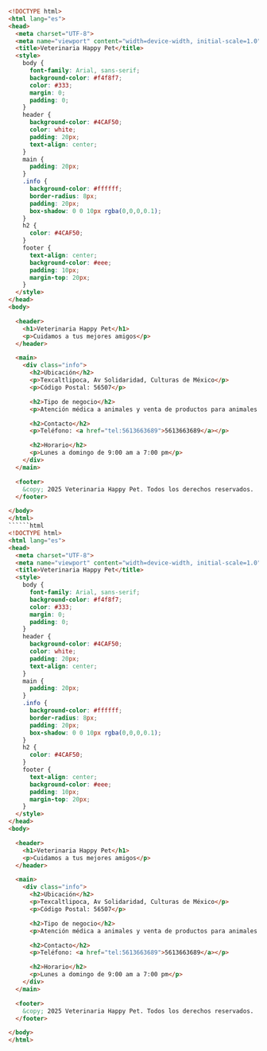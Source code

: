 ```html
<!DOCTYPE html>
<html lang="es">
<head>
  <meta charset="UTF-8">
  <meta name="viewport" content="width=device-width, initial-scale=1.0">
  <title>Veterinaria Happy Pet</title>
  <style>
    body {
      font-family: Arial, sans-serif;
      background-color: #f4f8f7;
      color: #333;
      margin: 0;
      padding: 0;
    }
    header {
      background-color: #4CAF50;
      color: white;
      padding: 20px;
      text-align: center;
    }
    main {
      padding: 20px;
    }
    .info {
      background-color: #ffffff;
      border-radius: 8px;
      padding: 20px;
      box-shadow: 0 0 10px rgba(0,0,0,0.1);
    }
    h2 {
      color: #4CAF50;
    }
    footer {
      text-align: center;
      background-color: #eee;
      padding: 10px;
      margin-top: 20px;
    }
  </style>
</head>
<body>

  <header>
    <h1>Veterinaria Happy Pet</h1>
    <p>Cuidamos a tus mejores amigos</p>
  </header>

  <main>
    <div class="info">
      <h2>Ubicación</h2>
      <p>Texcaltlipoca, Av Solidaridad, Culturas de México</p>
      <p>Código Postal: 56507</p>

      <h2>Tipo de negocio</h2>
      <p>Atención médica a animales y venta de productos para animales.</p>

      <h2>Contacto</h2>
      <p>Teléfono: <a href="tel:5613663689">5613663689</a></p>

      <h2>Horario</h2>
      <p>Lunes a domingo de 9:00 am a 7:00 pm</p>
    </div>
  </main>

  <footer>
    &copy; 2025 Veterinaria Happy Pet. Todos los derechos reservados.
  </footer>

</body>
</html>
``````html
<!DOCTYPE html>
<html lang="es">
<head>
  <meta charset="UTF-8">
  <meta name="viewport" content="width=device-width, initial-scale=1.0">
  <title>Veterinaria Happy Pet</title>
  <style>
    body {
      font-family: Arial, sans-serif;
      background-color: #f4f8f7;
      color: #333;
      margin: 0;
      padding: 0;
    }
    header {
      background-color: #4CAF50;
      color: white;
      padding: 20px;
      text-align: center;
    }
    main {
      padding: 20px;
    }
    .info {
      background-color: #ffffff;
      border-radius: 8px;
      padding: 20px;
      box-shadow: 0 0 10px rgba(0,0,0,0.1);
    }
    h2 {
      color: #4CAF50;
    }
    footer {
      text-align: center;
      background-color: #eee;
      padding: 10px;
      margin-top: 20px;
    }
  </style>
</head>
<body>

  <header>
    <h1>Veterinaria Happy Pet</h1>
    <p>Cuidamos a tus mejores amigos</p>
  </header>

  <main>
    <div class="info">
      <h2>Ubicación</h2>
      <p>Texcaltlipoca, Av Solidaridad, Culturas de México</p>
      <p>Código Postal: 56507</p>

      <h2>Tipo de negocio</h2>
      <p>Atención médica a animales y venta de productos para animales.</p>

      <h2>Contacto</h2>
      <p>Teléfono: <a href="tel:5613663689">5613663689</a></p>

      <h2>Horario</h2>
      <p>Lunes a domingo de 9:00 am a 7:00 pm</p>
    </div>
  </main>

  <footer>
    &copy; 2025 Veterinaria Happy Pet. Todos los derechos reservados.
  </footer>

</body>
</html>
```
